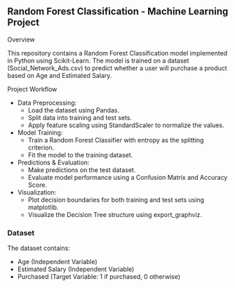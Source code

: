 ## Random Forest Classification - Machine Learning Project
Overview

This repository contains a Random Forest Classification model implemented in Python using Scikit-Learn. The model is trained on a dataset (Social_Network_Ads.csv) to predict whether a user will purchase a product based on Age and Estimated Salary.

Project Workflow

- Data Preprocessing:
  - Load the dataset using Pandas.
  - Split data into training and test sets.
  - Apply feature scaling using StandardScaler to normalize the values.
- Model Training:
  - Train a Random Forest Classifier with entropy as the splitting criterion.
  - Fit the model to the training dataset.
- Predictions & Evaluation:
  - Make predictions on the test dataset.
  - Evaluate model performance using a Confusion Matrix and Accuracy Score.
- Visualization:
  - Plot decision boundaries for both training and test sets using matplotlib.
  - Visualize the Decision Tree structure using export_graphviz.

### Dataset
The dataset contains:

- Age (Independent Variable)
- Estimated Salary (Independent Variable)
- Purchased (Target Variable: 1 if purchased, 0 otherwise)
